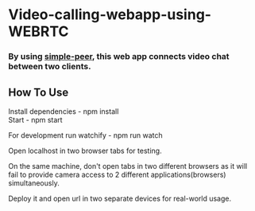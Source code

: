 # Video-calling-webapp-using-WEBRTC



### By using [simple-peer](https://github.com/feross/simple-peer), this web app connects video chat between two clients.

## How To Use

Install dependencies - npm install  
Start - npm start  

For development run watchify - npm run watch  

Open localhost in two browser tabs for testing. 

On the same machine, don't open tabs in two different browsers as it will fail to provide camera access to 2 different applications(browsers) simultaneously.

Deploy it and open url in two separate devices for real-world usage.
